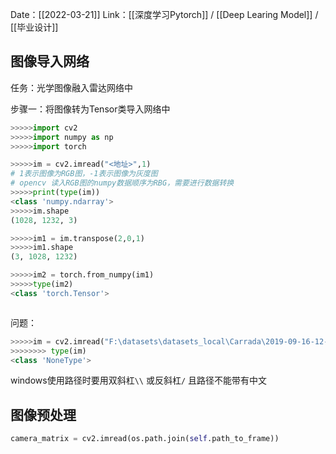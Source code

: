 Date：[[2022-03-21]]
Link：[[深度学习Pytorch]] / [[Deep Learing Model]]  / [[毕业设计]]

## 图像导入网络
任务：光学图像融入雷达网络中

步骤一：将图像转为Tensor类导入网络中
```python
>>>>>import cv2
>>>>>import numpy as np
>>>>>import torch

>>>>>im = cv2.imread("<地址>",1)
# 1表示图像为RGB图，-1表示图像为灰度图
# opencv 读入RGB图的numpy数据顺序为RBG，需要进行数据转换
>>>>>print(type(im))
<class 'numpy.ndarray'>
>>>>>im.shape
(1028, 1232, 3)

>>>>>im1 = im.transpose(2,0,1)
>>>>>im1.shape
(3, 1028, 1232)

>>>>>im2 = torch.from_numpy(im1)
>>>>>type(im2)
<class 'torch.Tensor'>



```

问题：
```python
>>>>>im = cv2.imread("F:\datasets\datasets_local\Carrada\2019-09-16-12-52-12\camera_images\0000000.jpg",1)
>>>>>>>> type(im)
<class 'NoneType'>
```
windows使用路径时要用双斜杠`\\` 或反斜杠`/`
且路径不能带有中文

## 图像预处理
```python
camera_matrix = cv2.imread(os.path.join(self.path_to_frame))
```
